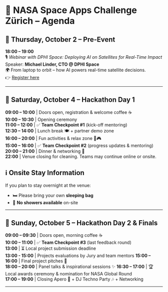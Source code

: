 # 🚀 NASA Space Apps Challenge Zürich – Agenda

## 📅 Thursday, October 2 – Pre-Event
**18:00 – 19:00**  
🎙️ *Webinar with DPHI Space: Deploying AI on Satellites for Real-Time Impact*  
Speaker: **Michael Linder, CTO @ DPHI Space**  
🌍 From laptop to orbit – how AI powers real-time satellite decisions.  
👉 [Register here](https://linkly.link/2FcRs)

---

## 📅 Saturday, October 4 – Hackathon Day 1
**09:00 – 10:00** | Doors open, registration & welcome coffee ☕  
**10:00 – 10:30** | Opening ceremony   
**11:00 – 12:00** | ✅ **Team Checkpoint #1** (kick-off mentoring)  
**12:30 – 14:00** | Lunch break 🍽️ + partner demo zone  
**16:00 – 20:00** | Fun activities & relax zone 🎲🎮  
**15:00 – 16:00** | ✅ **Team Checkpoint #2** (progress updates & mentoring)  
**20:00 – 21:00** | Dinner & networking 🍕  
**22:00** | Venue closing for cleaning. Teams may continue online or onsite. 

## ℹ️ Onsite Stay Information
If you plan to stay overnight at the venue:  
- 🛏️ Please bring your own **sleeping bag**  
- 🚿 **No showers available** on-site  

---

## 📅 Sunday, October 5 – Hackathon Day 2 & Finals
**09:00 – 09:30** | Doors open, morning coffee ☕  
**10:00 – 11:00** | ✅ **Team Checkpoint #3** (last feedback round)  
**13:00** | ⏳ Local project submission deadline  
**13:00 - 15:00** | Projects evaluations by Jury and team mentors
**15:00 – 16:00** | Final project pitches 🎤  
**18:00 – 20:00** | Panel talks & inspirational sessions ✨ 
**16:30 – 17:00** | 🏆 Local awards ceremony & nomination for NASA Global Round  
**17:00 – 19:00** | Closing Apero 🥂 + DJ Techno Party 🎶 + Networking  

---
